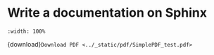 # Write a documentation on Sphinx

```{youtube} kl-2GUMijPM
:width: 100%
```
{download}`Download PDF <../_static/pdf/SimplePDF_test.pdf>`

